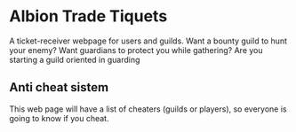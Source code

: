 # Albion Trade Tiquets

A ticket-receiver webpage for users and guilds. Want a bounty guild to hunt your enemy? Want guardians to protect you while gathering? Are you starting a guild oriented in guarding 

## Anti cheat sistem

This web page will have a list of cheaters (guilds or players), so everyone is going to know if you cheat.
